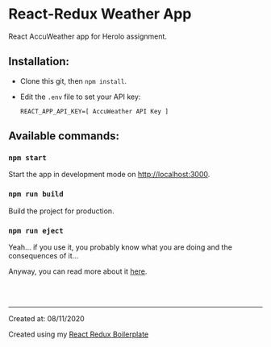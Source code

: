 # React-Redux Weather App

React AccuWeather app for Herolo assignment.


## Installation:

- Clone this git, then `npm install`.


- Edit the `.env` file to set your API key:

    ```
    REACT_APP_API_KEY=[ AccuWeather API Key ]
    ```

## Available commands:

### `npm start`

Start the app in development mode on [http://localhost:3000](http://localhost:3000).

### `npm run build`

Build the project for production.

### `npm run eject`

Yeah... if you use it, you probably know what you are doing and the consequences of it...

Anyway, you can read more about it [here](https://create-react-app.dev/docs/available-scripts/#npm-run-eject).


<br /><br />

----------

Created at: 08/11/2020

Created using my [React Redux Boilerplate](https://github.com/StyleShit/react-redux-boilerplate)